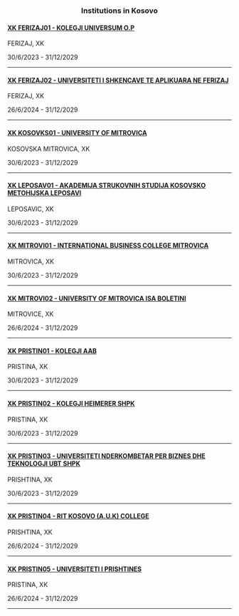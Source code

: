 <h3 align="center">Institutions in Kosovo</h3>

<h4><a href="//www.universum-ks.org">XK FERIZAJ01 - KOLEGJI UNIVERSUM O.P</a></h4>
FERIZAJ, XK

30/6/2023 - 31/12/2029

---
<h4><a href="//www.ushaf.net">XK FERIZAJ02 - UNIVERSITETI I SHKENCAVE TE APLIKUARA NE FERIZAJ</a></h4>
FERIZAJ, XK

26/6/2024 - 31/12/2029

---
<h4><a href="//www.pr.ac.rs">XK KOSOVKS01 - UNIVERSITY OF MITROVICA</a></h4>
KOSOVSKA MITROVICA, XK

30/6/2023 - 31/12/2029

---
<h4><a href="https://www.akademijakm.edu.rs/">XK LEPOSAV01 - AKADEMIJA STRUKOVNIH STUDIJA KOSOVSKO METOHIJSKA LEPOSAVI</a></h4>
LEPOSAVIC, XK

30/6/2023 - 31/12/2029

---
<h4><a href="//www.ibcmitrovica.eu">XK MITROVI01 - INTERNATIONAL BUSINESS COLLEGE MITROVICA</a></h4>
MITROVICA, XK

30/6/2023 - 31/12/2029

---
<h4><a href="//www.umib.net">XK MITROVI02 - UNIVERSITY OF MITROVICA ISA BOLETINI</a></h4>
MITROVICE, XK

26/6/2024 - 31/12/2029

---
<h4><a href="https://aab-edu.net/">XK PRISTIN01 - KOLEGJI AAB</a></h4>
PRISTINA, XK

30/6/2023 - 31/12/2029

---
<h4><a href="https://kolegji-heimerer.eu/sq/ballina/">XK PRISTIN02 - KOLEGJI HEIMERER SHPK</a></h4>
PRISTINA, XK

30/6/2023 - 31/12/2029

---
<h4><a href="//www.ubt-uni.net">XK PRISTIN03 - UNIVERSITETI NDERKOMBETAR PER BIZNES DHE TEKNOLOGJI UBT SHPK</a></h4>
PRISHTINA, XK

30/6/2023 - 31/12/2029

---
<h4><a href="https://kosovo.rit.edu/">XK PRISTIN04 - RIT KOSOVO (A.U.K) COLLEGE</a></h4>
PRISHTINA, XK

26/6/2024 - 31/12/2029

---
<h4><a href="//www.uni-pr.edu">XK PRISTIN05 - UNIVERSITETI I PRISHTINES</a></h4>
PRISTINA, XK

26/6/2024 - 31/12/2029

---